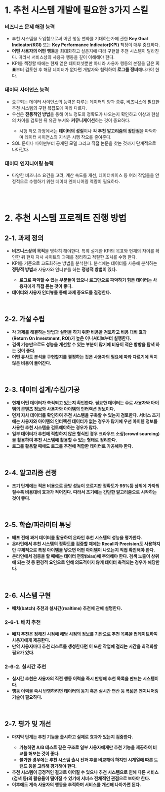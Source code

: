 <h1>1. 추천 시스템 개발에 필요한 3가지 스킬</h1>
<h3>비즈니스 문제 해결 능력</h3>
<ul>
  <li>
    추천 시스템을 도입함으로써 어떤 행동 변화를 기대하는가에 관한 <strong>Key Goal Indicator(KGI)</strong> 또는 <strong>Key Performance Indicator(KPI)</strong> 책정이 매우 중요하다.
  </li>
  <li>
    <strong>어떤 사용자의 어떤 행동</strong>을 최대화하고 싶은지에 따라 구현할 추천 시스템이 달라진다. 따라서 서비스상의 사용자 행동을 깊이 이해해야 한다.
  </li>
  <li>
    KPI를 책정할 때에는 현재 얻은 데이터셋뿐만 아니라 사용자 행동의 본질을 담은 <strong>지표</strong>부터 검토한 후 해당 데이터가 없다면 개발자와 협력하여 <strong>로그를 정비</strong>해나가야 한다.
  </li>
</ul>

<h3>데이터 사이언스 능력</h3>
<ul>
  <li>
    요구되는 데이터 사이언스의 능력은 다루는 데이터의 양과 종류, 비즈니스에 필요한 추천 시스템의 구현 복잡도에 따라 다르다.
  </li>
  <li>
    우선은 <strong>전통적인 방법</strong>을 통해 어느 정도의 정확도가 나오는지 확인하고 이상과 현실의 차이를 검토한 뒤 유관 부서와 <strong>커뮤니케이션</strong>하는 것이 중요하다.
  </li>
    <ul>
      <li>
        시행 착오 과정에서는 <strong>데이터의 성질</strong>이나 <strong>각 추천 알고리즘의 장단점</strong>을 파악하며 데이터 사이언스의 지식은 시행 착오를 줄여준다.
      </li>
    </ul>
  <li>
    SQL 문이나 파이썬부터 공개된 모델 그리고 직접 논문을 찾는 것까지 단계적으로 나아간다.
  </li>
</ul>

<h3>데이터 엔지니어링 능력</h3>
<ul>
  <li>
    다양한 비즈니스 요건을 고려, 계산 속도를 개선, 데이터베이스 등 여러 작업들을 안정적으로 수행하기 위한 데이터 엔지니어링 역량이 필요하다.
  </li>
</ul>

<br><br>

<h1>2. 추천 시스템 프로젝트 진행 방법</h1>
<h2>2-1. 과제 정의</h2>
<ul>
  <li>
    <strong>비즈니스상의 목적</strong>을 명확히 해야한다. 특희 설계한 KPI의 목표와 현재의 차이를 확인한 뒤 현재 자사 사이트의 과제를 정리하고 적절한 조치를 수행 한다.
  </li>
  <li>
    KPI를 기준으로 고도화하는 방법을 분석한다. 분석에는 데이터를 사용해 분석하는 <strong>정량적 방법</strong>과 사용자와 인터뷰를 하는 <strong>정성적 방법이 있다.
  </li>
    <ul>
      <li>
        로그로 파악할 수 있는 부분들이 있으나 로그만으로 파악하기 힘든 데이터는 사용자에게 직접 묻는 것이 좋다.
      </li>
    </ul>
  <li>
    데이터와 사용자 인터뷰를 통해 <strong>과제 중요도</strong>를 결정한다.
  </li>
</ul>

<br>

<h2>2-2. 가설 수립</h2>
<ul>
  <li>
    각 과제를 해결하는 방법과 실현을 하기 위한 비용을 검토하고 <strong>비용 대비 효과(Return On Investment, ROI)</strong>가 높은 이니셔티브부터 실행한다.
  </li>
  <li>
    검색 기능만으로도 성능을 개선할 수 있는 부분이 많기에 비용이 적은 방향을 탐색 하는 것이 좋다.
  </li>
  <li>
    어떤 유사도 분석을 구현할지를 결정하는 것은 사용자의 필요에 따라 다르기에 적지 않은 비용이 들어간다.
  </li>
</ul>

<br>

<h2>2-3. 데이터 설계/수집/가공</h2>
<ul>
  <li>
    현재 어떤 데이터가 축적되고 있는지 확인한다. 필요한 데이터는 주로 <strong>사용자와 아이템의 콘텐츠 정보</strong>와 <strong>사용자와 아이템의 인터랙션 정보</strong>이다.
  </li>
  <li>
    먼저 <strong>자사 데이터</strong>를 확인하여 추천 시스템을 구축할 수 있는지 검토한다. 서비스 초기에는 사용자와 아이템의 인터렉션 데이터가 없는 경우가 많기에 우선 <strong>아이템 정보</strong>를 사용한 추천 시스템을 검토해야하는 경우가 많다.
  </li>
  <li>
    일부 데이터가 추천에 적합하지 않은 형식인 경우 크라우드 소싱(crowd sourcing)을 활용하여 추천 시스템에 활용할 수 있는 형태로 정리한다.
  </li>
  <li>
    로그를 활용할 때에도 로그를 추천에 적합한 데이터로 가공해야 한다.
  </li>
</ul>

<br>

<h2>2-4. 알고리즘 선정</h2>
<ul>
  <li>
    초기 단계에는 적은 비용으로 금방 성능이 오르지만 정확도가 95%등 상위에 가까워질수록 비용대비 효과가 적어진다. 따라서 초기에는 <strong>간단한 알고리즘</strong>으로 시작하는 것이 좋다.
  </li>
</ul>

<br>

<h2>2-5. 학습/파라미터 튜닝</h2>
<ul>
  <li>
    배포 전에 과거 데이터를 활용하여 온라인 추천 시스템의 성능을 평가한다.
  </li>
  <li>
    온라인에서 추천 시스템의 정확도를 검증할 때에는 Recall과 Precision도 사용하지만 구체적으로 특정 아이템을 넣으면 <strong>어떤 아이템이 나오는지</strong> 직접 확인해야 한다.
  </li>
  <li>
    온라인에서 검증을 할 때에는 <strong>데이터 편향(bias)</strong>에 주의해야 한다. 검색 노출이 상위에 되는 것 등 환경적 요인으로 인해 의도적이지 않게 데이터 축적되는 경우가 해당한다.
  </li>
</ul>

<br>

<h2>2-6. 시스템 구현</h2>
<ul>
  <li>
    <strong>배치(batch)</strong> 추천과 <strong>실시간(realtime)</strong> 추천에 관해 설명한다.
  </li>
</ul>

<h3>2-6-1. 배치 추천</h3>
<ul>
  <li>
    <strong>배치 추천</strong>은 <strong>정해진 시점에 해당 시점의 정보</strong>를 기반으로 <strong>추천 목록을 업데이트</strong>하여 사용자에게 제공한다.
  </li>
  <li>
    만약 <strong>사용자마다</strong> 추천 리스트를 생성한다면 이 또한 작업에 걸리는 <strong>시간을 최적화</strong>할 필요가 있다.
  </li>
</ul>

<h3>2-6-2. 실시간 추천</h3>
<ul>
  <li>
    실시간 추천은 <strong>사용자의 직전 행동 이력</strong>을 즉시 반영해 추천 목록을 만드는 시스템이다.
  </li>
  <li>
    행동 이력을 즉시 반영하려면 데이터의 동기 혹은 실시간 연산 등 폭넓은 엔지니어링 기술이 필요하다.
  </li>
</ul>

<br>

<h2>2-7. 평가 및 개선</h2>
<ul>
  <li>
    마지막 단계는 추천 기능을 출시하고 실제로 효과가 있는지 검증한다.
  </li>
    <ul>
      <li>
        가능하면 <strong>A/B 테스트</strong> 같은 구조로 일부 사용자에게만 추천 기능을 제공하여 비교를 해보는 것이 좋다.
      </li>
      <li>
        불가한 경우에는 추천 시스템 출시 전과 후를 비교해야 하지만 <strong>시계열에 따른 트랜드</strong> 등을 고려해 평가해야 한다.
      </li>
    </ul>
  <li>
    추천 시스템이 긍정적인 결과로 이어질 수 있으나 추천 시스템으로 인해 다른 서비스(검색 등)의 활용율이 떨어질 수 있기에 <strong>서비스 전체적인 관점</strong>으로 보아야 한다.
  </li>
  <li>
    이후에도 계속 사용자의 행동을 추적하며 서비스를 개선해 나아가면 된다.
  </li>
</ul>